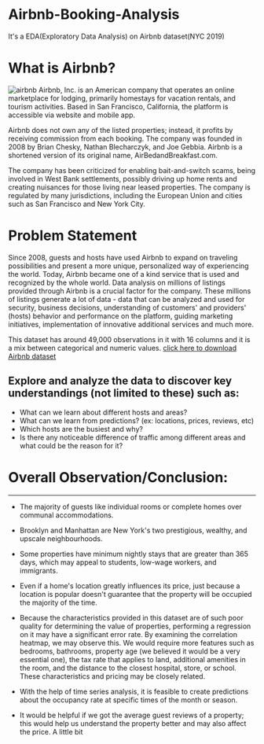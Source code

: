 # Airbnb-Booking-Analysis

It's a EDA(Exploratory Data Analysis) on Airbnb dataset(NYC 2019)

# What is Airbnb?
![airbnb](https://user-images.githubusercontent.com/38307186/171787975-414f7614-fad6-4995-9f0b-0e79770608c6.png)
Airbnb, Inc. is an American company that operates an online marketplace for lodging, 
primarily homestays for vacation rentals, and tourism activities. 
Based in San Francisco, California, the platform is accessible via 
website and mobile app.    

Airbnb does not own any of the listed 
properties; instead, it profits by receiving commission from each 
booking. The company was founded in 2008 by Brian Chesky, Nathan 
Blecharczyk, and Joe Gebbia. Airbnb is a shortened version of its 
original name, AirBedandBreakfast.com.

The company has been criticized for enabling bait-and-switch scams, 
being involved in West Bank settlements, possibly driving up home 
rents and creating nuisances for those living near leased properties. 
The company is regulated by many jurisdictions, including the 
European Union and cities such as San Francisco and New York City.

# Problem Statement

Since 2008, guests and hosts have used Airbnb to expand on traveling possibilities and present a more unique, personalized way of experiencing the world. Today, Airbnb became one of a kind service that is used and recognized by the whole world. Data analysis on millions of listings provided through Airbnb is a crucial factor for the company. These millions of listings generate a lot of data - data that can be analyzed and used for security, business decisions, understanding of customers' and providers' (hosts) behavior and performance on the platform, guiding marketing initiatives, implementation of innovative additional services and much more.

This dataset has around 49,000 observations in it with 16 columns and it is a mix between categorical and numeric values.
[click here to download Airbnb dataset](https://drive.google.com/file/d/1ioU5r9KEYSfwgfUi22SclVkx4l1a_8ou/view?usp=sharing)
## Explore and analyze the data to discover key understandings (not limited to these) such as: 
* What can we learn about different hosts and areas?
* What can we learn from predictions? (ex: locations, prices, reviews, etc)
* Which hosts are the busiest and why?
* Is there any noticeable difference of traffic among different areas and what could be the reason for it? 

# **Overall Observation/Conclusion:**
---

* The majority of guests like individual rooms or complete homes over communal accommodations.

* Brooklyn and Manhattan are New York's two prestigious, wealthy, and upscale neighbourhoods.

* Some properties have minimum nightly stays that are greater than 365 days, which may appeal to students, low-wage workers, and immigrants.

* Even if a home's location greatly influences its price, just because a location is popular doesn't guarantee that the property will be occupied the majority of the time.

* Because the characteristics provided in this dataset are of such poor quality for determining the value of properties, performing a regression on it may have a significant error rate. By examining the correlation heatmap, we may observe this. We would require more features such as bedrooms, bathrooms, property age (we believed it would be a very essential one), the tax rate that applies to land, additional amenities in the room, and the distance to the closest hospital, store, or school. These characteristics and pricing may be closely related.

* With the help of time series analysis, it is feasible to create predictions about the occupancy rate at specific times of the month or season.

* It would be helpful if we got the average guest reviews of a property; this would help us understand the property better and may also affect the price. A little bit
